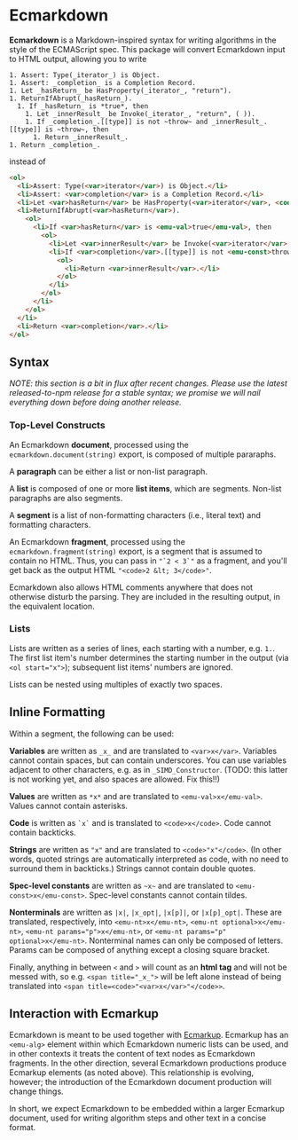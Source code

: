 # Ecmarkdown

**Ecmarkdown** is a Markdown-inspired syntax for writing algorithms in the style of the ECMAScript spec. This package will convert Ecmarkdown input to HTML output, allowing you to write

```
1. Assert: Type(_iterator_) is Object.
1. Assert: _completion_ is a Completion Record.
1. Let _hasReturn_ be HasProperty(_iterator_, "return").
1. ReturnIfAbrupt(_hasReturn_).
  1. If _hasReturn_ is *true*, then
    1. Let _innerResult_ be Invoke(_iterator_, "return", ( )).
    1. If _completion_.[[type]] is not ~throw~ and _innerResult_.[[type]] is ~throw~, then
      1. Return _innerResult_.
1. Return _completion_.
```

instead of

```html
<ol>
  <li>Assert: Type(<var>iterator</var>) is Object.</li>
  <li>Assert: <var>completion</var> is a Completion Record.</li>
  <li>Let <var>hasReturn</var> be HasProperty(<var>iterator</var>, <code>"return"</code>).</li>
  <li>ReturnIfAbrupt(<var>hasReturn</var>).
    <ol>
      <li>If <var>hasReturn</var> is <emu-val>true</emu-val>, then
        <ol>
          <li>Let <var>innerResult</var> be Invoke(<var>iterator</var>, <code>"return"</code>, ( )).</li>
          <li>If <var>completion</var>.[[type]] is not <emu-const>throw</emu-const> and <var>innerResult</var>.[[type]] is <emu-const>throw</emu-const>, then
            <ol>
              <li>Return <var>innerResult</var>.</li>
            </ol>
          </li>
        </ol>
      </li>
    </ol>
  </li>
  <li>Return <var>completion</var>.</li>
</ol>
```

## Syntax

_NOTE: this section is a bit in flux after recent changes. Please use the latest released-to-npm release for a stable syntax; we promise we will nail everything down before doing another release._

### Top-Level Constructs

An Ecmarkdown **document**, processed using the `ecmarkdown.document(string)` export, is composed of multiple pararaphs.

A **paragraph** can be either a list or non-list paragraph.

A **list** is composed of one or more **list items**, which are segments. Non-list paragraphs are also segments.

A **segment** is a list of non-formatting characters (i.e., literal text) and formatting characters.

An Ecmarkdown **fragment**, processed using the `ecmarkdown.fragment(string)` export, is a segment that is assumed to contain no HTML. Thus, you can pass in `` "`2 < 3`" `` as a fragment, and you'll get back as the output HTML `"<code>2 &lt; 3</code>"`.

Ecmarkdown also allows HTML comments anywhere that does not otherwise disturb the parsing. They are included in the resulting output, in the equivalent location.

### Lists

Lists are written as a series of lines, each starting with a number, e.g. `1.`. The first list item's number determines the starting number in the output (via `<ol start="x">`); subsequent list items' numbers are ignored.

Lists can be nested using multiples of exactly two spaces.

## Inline Formatting

Within a segment, the following can be used:

**Variables** are written as `_x_` and are translated to `<var>x</var>`. Variables cannot contain spaces, but can contain underscores. You can use variables adjacent to other characters, e.g. as in `_SIMD_Constructor`. (TODO: this latter is not working yet, and also spaces are allowed. Fix this!!)

**Values** are written as `*x*` and are translated to `<emu-val>x</emu-val>`. Values cannot contain asterisks.

**Code** is written as `` `x` `` and is translated to `<code>x</code>`. Code cannot contain backticks.

**Strings** are written as `"x"` and are translated to `<code>"x"</code>`. (In other words, quoted strings are automatically interpreted as code, with no need to surround them in backticks.) Strings cannot contain double quotes.

**Spec-level constants** are written as `~x~` and are translated to `<emu-const>x</emu-const>`. Spec-level constants cannot contain tildes.

**Nonterminals** are written as `|x|`, `|x_opt|`, `|x[p]|`, or `|x[p]_opt|`. These are translated, respectively, into `<emu-nt>x</emu-nt>`, `<emu-nt optional>x</emu-nt>`, `<emu-nt params="p">x</emu-nt>`, or `<emu-nt params="p" optional>x</emu-nt>`. Nonterminal names can only be composed of letters. Params can be composed of anything except a closing square bracket.

Finally, anything in between `<` and `>` will count as an **html tag** and will not be messed with, so e.g. `<span title="_x_">` will be left alone instead of being translated into `<span title=<code>"<var>x</var>"</code>>`.

## Interaction with Ecmarkup

Ecmarkdown is meant to be used together with [Ecmarkup](https://github.com/bterlson/ecmarkup/). Ecmarkup has an `<emu-alg>` element within which Ecmarkdown numeric lists can be used, and in other contexts it treats the content of text nodes as Ecmarkdown fragments. In the other direction, several Ecmarkdown productions produce Ecmarkup elements (as noted above). This relationship is evolving, however; the introduction of the Ecmarkdown document production will change things.

In short, we expect Ecmarkdown to be embedded within a larger Ecmarkup document, used for writing algorithm steps and other text in a concise format.
